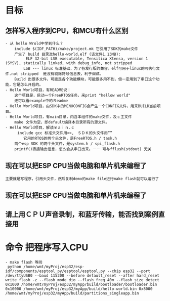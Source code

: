# 目标
## 怎样写入程序到CPU，和MCU有什么区别
	- 从 hello Wrold中学到什么？
 		include $(IDF_PATH)/make/project.mk 它引用了SDK的make文件
 		产生了 build 目录及hello-world.elf (该文件1.13MB):
			 ELF 32-bit LSB executable, Tensilica Xtensa, version 1 (SYSV), statically linked, with debug_info, not stripped
			LSB --- linux 标准基础，为了各发行版的兼容。elf可用于linux的可执行文件.not stripped  是没有剔除符号信息表，利于调试。	
		Build 出很多文件，可能是各个功能模块，可能很多用不到，但一定用到了串口这个功能，它是怎么开启的。
	- Hello World项目，有README说：
		这个项目是，启动一个FreeRTOS任务，来print "hellow world"
		还可以看example中的Ｒeadme
	- Hello World项目，由SDK中的MENUCONFIG会产生一个CONFIG文件，用来BUILD当前项目。
	- Hello World项目，有main目录，内含本组件的make文件，及ｃ主文件	
		make 文件为空，即default编译本目录所有的源文件。
	- Hello World项目，解读ｍａｉｎ.ｃ
	　　	include gcc 标准头文件用<>,　ＳＤＫ的头文件用“”
	    	它用的RTOS的两个头文件，是FreeRTOS.h / task.h
		两个esp SDK 的两个头文件，是system.h / spi_flash.h
		printf()直接输出信息，怎么会从串口出来。－－ 可与fflush(stdout)	无关

## 现在可以把ESP CPU当做电脑和单片机来编程了
	主要就是写程序，引用头文件，然后复制demo的make file进行make flash就可以运行了

## 现在可以把ESP CPU当做电脑和单片机来编程了
	
## 请上用ＣＰＵ声音录制，和蓝牙传输，能否找到案例直接用
# 命令 把程序写入CPU
	- make flash 等同
	 python /home/wmt/myProj/esp32/esp-idf/components/esptool_py/esptool/esptool.py --chip esp32 --port /dev/ttyUSB0 --baud 115200 --before default_reset --after hard_reset write_flash -z --flash_mode dio --flash_freq 40m --flash_size detect 0x1000 /home/wmt/myProj/esp32/myApp/build/bootloader/bootloader.bin 0x10000 /home/wmt/myProj/esp32/myApp/build/hello-world.bin 0x8000 /home/wmt/myProj/esp32/myApp/build/partitions_singleapp.bin
